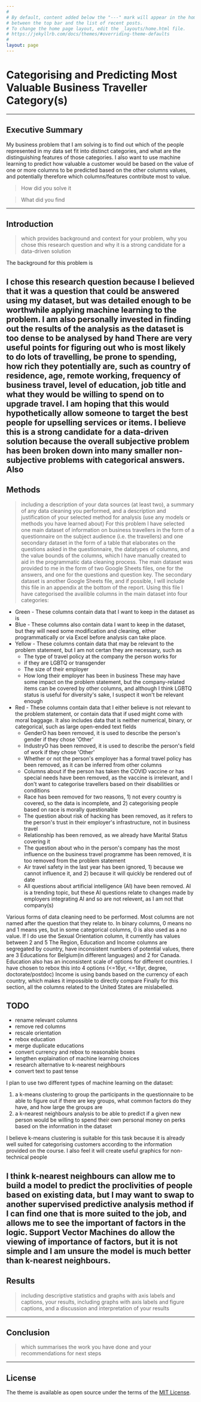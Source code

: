 ```yaml
---
#
# By default, content added below the "---" mark will appear in the home page
# between the top bar and the list of recent posts.
# To change the home page layout, edit the _layouts/home.html file.
# https://jekyllrb.com/docs/themes/#overriding-theme-defaults
#
layout: page
---
```

# Categorising and Predicting Most Valuable Business Traveller Category(s)

---
## Executive Summary
My business problem that I am solving is to find out which of the people represented in my data set fit into distinct categories, and what are the distinguishing features of those categories. I also want to use machine learning to predict how valuable a customer would be based on the value of one or more columns to be predicted based on the other columns values, and potentially therefore which columns/features contribute most to value.

> ⁠How did you solve it

> What did you find

---
## Introduction
> which provides background and context for your problem, why you
chose this research question and why it is a strong candidate for a data-driven
solution

The background for this problem is 

I chose this research question because I believed that it was a question that could be answered using my dataset, but was detailed enough to be worthwhile applying machine learning to the problem. I am also personally invested in finding out the results of the analysis as the dataset is too dense to be analysed by hand
There are very useful points for figuring out who is most likely to do lots of travelling, be prone to spending, how rich they potentially are, such as country of residence, age, remote working, frequency of business travel, level of education, job title and what they would be willing to spend on to upgrade travel.
I am hoping that this would hypothetically allow someone to target the best people for upselling services or items.
I believe this is a strong candidate for a data-driven solution because the overall subjective problem has been broken down into many smaller non-subjective problems with categorical answers.
Also
---
## Methods
> including a description of your data sources (at least two), a
summary of any data cleaning you performed, and a description and justification of
your selected method for analysis (use any models or methods you have learned
about)
For this problem I have selected one main dataset of information on business travellers in the form of a questionnaire on the subject audience (i.e. the travellers) and one secondary dataset in the form of a table that elaborates on the questions asked in the questionnaire, the datatypes of columns, and the value bounds of the columns, which I have manually created to aid in the programmatic data cleaning process.
The main dataset was provided to me in the form of two Google Sheets files, one for the answers, and one for the questions and question key.
The secondary dataset is another Google Sheets file, and if possible, I will include this file in an appendix at the bottom of the report.
Using this file I have categorised the availible columns in the main dataset into four categories:
- Green - These columns contain data that I want to keep in the dataset as is
- Blue - These columns also contain data I want to keep in the dataset, but they will need some modification and cleaning, either programmatically or via Excel before analysis can take place.
- Yellow - These columns contain data that may be relevant to the problem statement, but I am not certan they are necessary, such as
    - The type of travel policy at the company the person works for
    - if they are LGBTQ or transgender
    - The size of their employer
    - How long their employer has been in business
    These may have some impact on the problem statement, but the company-related items can be covered by other columns, and although I think LGBTQ status is useful for diversity's sake, I suspect it won't be relevant enough
- Red - These columns contain data that I either believe is not relevant to the problem statement, or contain data that if used might come with moral baggage. It also includes data that is neither numerical, binary, or categorical, such as large open-ended text fields
    - GenderO has been removed, it is used to describe the person's gender if they chose 'Other'
    - IndustryO has been removed, it is used to describe the person's field of work if they chose 'Other'
    - Whether or not the person's employer has a formal travel policy has been removed, as it can be inferred from other columns
    - Columns about if the person has taken the COVID vaccine or has special needs have been removed, as the vaccine is irrelevant, and I don't want to categorise travellers based on their disabilities or conditions
    - Race has been removed for two reasons, 1) not every country is covered, so the data is incomplete, and 2) categorising people based on race is morally questionable
    - The question about risk of hacking has been removed, as it refers to the person's trust in their employer's infrastructure, not in business travel
    - Relationship has been removed, as we already have Marital Status covering it
    - The question about who in the person's company has the most influence on the business travel programme has been removed, it is too removed from the problem statement
    - Air travel safety in the last year has been ignored, 1) because we cannot influence it, and 2) because it will quickly be rendered out of date
    - All questions about artificial intelligence (AI) have been removed. AI is a trending topic, but these AI questions relate to changes made by employers integrating AI and so are not relevent, as I am not that company(s)

Various forms of data cleaning need to be performed. Most columns are not named after the question that they relate to.
In binary columns, 0 means no and 1 means yes, but in some categorical columns, 0 is also used as a no value.
If I do use the Sexual Orientation column, it currently has values between 2 and 5
The Region, Education and Income columns are segregated by country, have inconsistent numbers of potential values, there are 3 Educations for Belgium(in different languages) and 2 for Canada.
Education also has an inconsistent scale of options for different countries. I have chosen to rebox this into 4 options (<=16yr, <=18yr, degree, doctorate/postdoc)
Income is using bands based on the currency of each country, which makes it impossible to directly compare
Finally for this section, all the columns related to the United States are mislabelled.

## TODO
- rename relevant columns
- remove red columns
- rescale orientation
- rebox education
- merge duplicate educations
- convert currency and rebox to reasonable boxes
- lengthen explaination of machine learning choices
- research alternative to k-nearest neighbours
- convert text to past tense

I plan to use two different types of machine learning on the dataset:
1) a k-means clustering to group the participants in the questionnaire to be able to figure out if there are key groups, what common factors do they have, and how large the groups are
2) a k-nearest neighbours analysis to be able to predict if a given new person would be willing to spend their own personal money on perks based on the information in the dataset

I believe k-means clustering is suitable for this task because it is already well suited for categorising customers according to the information provided on the course. I also feel it will create useful graphics for non-technical people

I think k-nearest neighbours can allow me to build a model to predict the proclivities of people based on existing data, but I may want to swap to another supervised predictive analysis method if I can find one that is more suited to the job, and allows me to see the important of factors in the logic.
Support Vector Machines do allow the viewing of importance of factors, but it is not simple and I am unsure the model is much better than k-nearest neighbours.
---
## Results 
> including descriptive statistics and graphs with axis labels and
captions, your results, including graphs with axis labels and figure captions, and a
discussion and interpretation of your results

---
## Conclusion
> which summarises the work you have done and your recommendations
for next steps

---
## License

The theme is available as open source under the terms of the [MIT License](http://opensource.org/licenses/MIT).
